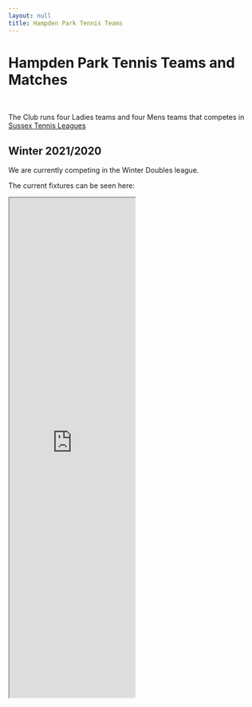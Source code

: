 ```yaml
---
layout: null
title: Hampden Park Tennis Teams
---
```

# Hampden Park Tennis Teams and Matches
<br>

The Club runs four Ladies teams and four Mens teams that competes in [Sussex Tennis Leagues](https://www.tennissussex.com/the-tennis-sussex-leagues-a-summary/)

## Winter 2021/2020

We are currently competing in the Winter Doubles league. 

The current fixtures can be seen here:

<iframe width="50%" height="1000"  src="https://docs.google.com/spreadsheets/d/e/2PACX-1vQlwY3sowPR4ychvQwgp06hNGCoMZJ4-Q6MiEb3cVTKT_XZOLqF6qK9dW-R4Cx2PUgZMWbnT57u40QL/pubhtml?gid=0&amp;single=true&amp;widget=true&amp;headers=false"></iframe>



